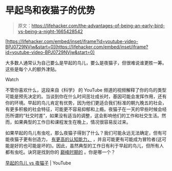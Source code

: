 # 早起鸟和夜猫子的优势

> 原文：<https://lifehacker.com/the-advantages-of-being-an-early-bird-vs-being-a-night-1665428542>

 [https://lifehacker.com/embed/inset/iframe?id=youtube-video-BPJ0729NVjw&start=0](https://lifehacker.com/embed/inset/iframe?id=youtube-video-BPJ0729NVjw&start=0) 

大多数人通常认为自己要么是早起的鸟儿，要么是夜猫子，但很难说谁更胜一筹。这些是每个人的额外津贴。

Watch

不管你喜欢什么，这段来自《科学》 的 YouTube 频道的视频解释了你的鸟的类型可能是预先决定的。当谈到你在什么时间茁壮成长时，基因可能会发挥作用，还有你的环境。早起的鸟儿肯定有优势，因为他们更适合我们标准的朝九晚五的社会，有更多积极的社会特征，可能更不容易抑郁和上瘾。夜猫子在一天的早些时候会经历所谓的“社交时差”，如果没有适当的调整，这会影响他们的工作和社交生活。然而，如果典型的工作日和课程发生在晚上，情况很容易反过来。

如果早起的鸟儿有虫吃，那么夜猫子得到了什么？我们可能永远无法确定，但有可能夜猫子更有创造力， [有更高的认知能力，](http://www.winnipegfreepress.com/opinion/analysis/smart-people-sleep-late-82486792.html) ，并且可能更有可能成为冒险者(这可能是好的也可能是坏的)。因此，虽然典型的工作日有利于早起的鸟儿，但所有人都有虫吃。诀窍是找到你的 [巅峰时期的](https://lifehacker.com/peak-performance-times-for-morning-people-and-night-owl-5310985) 。你是哪一个？

[早起的鸟儿 vs 夜猫子](https://www.youtube.com/watch?v=BPJ0729NVjw) | YouTube